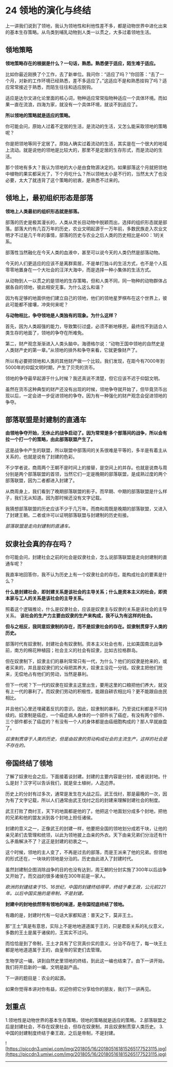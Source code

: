 # 24 领地的演化与终结

上一讲我们说到了领地，我认为领地性和利他性差不多，都是动物世界中进化出来的基本生存策略。从鸟类到哺乳动物到人类一以贯之，大多过着领地生活。

## 领地策略

 **领地策略存在的根据是什么？一句话，熟悉。熟悉便于适应，陌生难于适应。**

比如你最近刚换了个工作，去了新单位。我问你：“适应了吗？”你回答：“去了一个月，对新的工作环境已经熟悉，差不多适应了。”这适应不是和熟悉挂钩了吗？适应常常接近于熟悉，而陌生往往和适应脱钩。

适应是达尔文进化论里面的核心词，物种适应常常指物种适应一个具体环境。而如果一直在流浪，四海为家，就没有一个具体环境，就谈不到适应了。

 **所以领地的策略就是适应的策略。**

你可能会问，原始人过着不定居的生活，是流动的生活，又怎么能采取领地的策略呢？

你是把领地等同于定居了。原始人确实过着流动的生活，其实是在一个很大的地域上流动。就是说他的领地是比较大的，那里不是定居的生存形式，而是流动的生活。

那个领地有多大？我认为领地的大小是由食物源决定的。如果部落这个月就把领地中植物的果实都采光了，下个月吃什么？所以领地太小是不行的，当然太大了也没必要，太大了就违背了这个策略的初衷，是熟悉不过来的。

## 领地上，最初组织形态是部落

 **领地上人类最初的组织形态就是部落。**

部落的历史是极其漫长的，人类从灵长目动物中脱颖而出，选择的组织形态就是部落。部落大约有几百万年的历史，农业文明起源于一万年前，多数民族走入农业文明才不过是几千年的事情，部落的历史与农业之后人类的历史相比是400：1的关系。

部落性当然融化在今天人类的血液中，甚至可以说今天的人类仍然是部落动物。

今天的人们更适应的应该不是离群索居，不是单打独斗的生活方式，也不是个人孤零零地置身在一个大社会的汪洋大海中，而是选择一种小集体的生活方式。

从动物到人一以贯之的是领地的生存策略，但和人类不同，同一物种的动物群体占据各自的领地，彼此相安无事。为什么这么和谐？

因为有足够的地面供他们建立自己的领地，他们的领地星罗棋布在这个世界上，彼此可能都不接壤，冲突何来呢？

 **与动物相比，争夺领地是人类独有的现象。为什么这样？**

首先，因为人类超强的能力，导致繁衍过盛，必须不断地移民，最终找不到适合人类生存的地面了，领地的争夺在所难免。

第二，财产观念渐渐进入人类头脑中。海德格尔说：“动物王国中领地的自然史是人类财产史的第一章。”从领地的排外和争夺来看，它就更像财产了。

所以有必要把领地和人类的其他财产做一个比较。我们发现，在距今有7000年到5000年的仰韶文明时期，产生了贝壳的货币。

领地的争夺最早起源于什么时候？我还真说不清楚，但它应该不迟于仰韶文明。

虽然在货币这种典型的财产还没有出现的时候，领地争夺就开始了，但毕竟货币出现以后，一定会进一步促进领地的争夺。因为有一种强化的财产观念会促进领地的争夺。

## 部落联盟是封建制的直通车

 **由领地争夺开始，无休止的战争启动了。因为常常是多个部落间的战争，所以会有拉一个打一个的策略，由此部落联盟产生了。**

这是战争中产生的联盟，所以联盟中部落间的关系很难是平等的，多半是有着主从关系的，也就是说有了封建的色彩。

不少学者说，商周两个王朝不是时间上的接替，是空间上的并存。也就是说商与周分别是两个部落联盟的首领，当然它们一定是晚期的部落联盟，是成熟过度的两个部落联盟，因为二者都进入封建了。

从商周身上，我们看到了晚期部落联盟的影子。而早期、中期的部落联盟是什么样子，我们无从知道。因为那时候还没有文字记载。

我猜想部落联盟的历史应该不少于几万年。而商和周既是晚期的部落联盟，又进入了封建王朝。二者或许可以证明部落联盟与封建制的历史衔接。

 *部落联盟是走向封建制的直通车。*

## 奴隶社会真的存在吗？

你可能会问，封建社会之前的社会是奴隶社会，怎么说部落联盟是走向封建制的直通车呢？

我直率地回答你，我不认为历史上有一个奴隶社会的存在。能构成社会的要素是什么？

 **什么是封建社会，即封建关系是该社会的主导关系；什么是资本主义的社会，即资本家与工人的关系是该社会的主导关系。**

照着这个逻辑推论，什么是奴隶社会，应该是奴隶主与奴隶的关系是该社会的主导关系。 **该社会的生产力主要由奴隶的生产来构成，我不认为有这样的社会。**

 **但与之相反，我同意奴隶制的存在，而不是奴隶社会的存在。奴隶制贯穿于人类的历史。**

部落时代有奴隶制，封建社会有奴隶制。资本主义社会也有，比如美国南北战争前，南方的棉花种植园；社会主义的社会有奴隶，比如古拉格群岛。

但在奴隶制下，奴隶主们的暴利常常只有一代，为什么？他们的奴隶是抢来的，或者买来的，并且是奴隶们的父母把其养大，奴隶主没花一分钱。奴隶主把他们抢来，无偿地占有他们的劳动，当然是暴利。

但下一代呢？下一代的奴隶在奴隶主这里出生，要用这里的口粮把他们养大，就没有上一代的暴利了。而奴隶们劳动的积极性，能跟自耕农相比吗？更不能跟自由民相比。

并且他们心里还埋藏着反抗的意识。因此，奴隶制的暴利，乃至说红利都是不可持续的。奴隶制是癌症，一个癌症病人身体的一个部件长了癌症，有没有两个部件、三个部件都长了癌症的？有没有一个人的身体都是由癌细胞构成的？那人早就崩盘了。

 *奴隶制贯穿于人类的历史，但是由奴隶的劳动构成社会的主流生产，这样的社会是不存在的。*

## 帝国终结了领地

了解了奴隶社会之后，下面接着谈封建。封建的主要内容是分封，或者说封地。什么是封？汉字可以告诉我们，就是垒土植树，人造边界。

历史上的分封有过多次，通常是发生在大战之后。武王伐纣，那是最晚的一次，因为有了文字记载，所以人们通常由武王伐纣之后的封建来理解封建社会的制度。

武王打败了商纣王，天下的地面都是他的了。他把这个地面划分成多个封地，把他的兄弟和他的盟友派到各个封地上担任诸侯。

封建的意义之一，正像武王的封建一样，他要把全国的领地划分成若干块，让他的亲兄弟们去管理和统领，以此为领地披上血亲的外衣。天下由亲兄弟们分治还有什么矛盾解决不了？这正是封建的初衷之一。

这个时候，领地的主人变了，不再是过去的部落，而是王派来了他的兄弟。但领地的形式还在，一块块的领地是分治的。历史由此进入了封建时代。

虽然封建制企图消除战争的目的也没有达到，周王朝的分封实施了300年以后战争又开始了。而交战的很多诸侯在300年前是一家人。

 *欧洲的封建结束于15、16世纪，中国的封建终结得早，终结于秦王政，公元前221年。以后中国实施的是帝制，不是封建。*

 **封建中的封地依然带有领地的味道，是帝国彻底终结了领地。**

有趣的是，封建时代有一句话大家都知道：普天之下，莫非王土。

那“王土”真是有意思，实际上不是地地道道属于王的，只是君臣关系的礼仪意义，多数的王土是属于诸侯的，王其实不过问。

而恰恰是到了帝制，王土才具有了它货真价实的意义。分治不存在了，每一块王土都是地地道道属于王的，由皇帝的官吏们去管理。

生物学这一编，讲到自然史里领地的终结，到此这一编也结束了。由下一讲开始，我们将开启新的一编，文明是副产品。

下一讲的题目是：农业的起源。

如果你觉得本讲对你有益，欢迎你把它分享给你的朋友，我们下一讲再见。

## 划重点

1.领地性是动物世界的基本生存策略，领地的策略就是适应的策略。
2.部落联盟之后是封建社会，不存在奴隶社会，但存在奴隶制，并且奴隶制贯穿人类历史。
3.中国的封建制度终结于秦王政，之后是帝制，不是封建。

![https://piccdn3.umiwi.com/img/201805/16/201805161815265177523115.jpg](https://piccdn3.umiwi.com/img/201805/16/201805161815265177523115.jpg)

---
